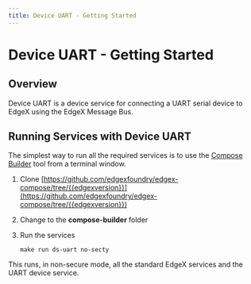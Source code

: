 ```yaml
---
title: Device UART - Getting Started
---
```


# Device UART - Getting Started

## Overview

Device UART is a device service for connecting a UART serial device to EdgeX using the EdgeX Message Bus.

## Running Services with Device UART

The simplest way to run all the required services is to use the [Compose Builder](https://github.com/edgexfoundry/edgex-compose/tree/{{edgexversion}}/compose-builder) tool from a terminal window.

1. Clone [https://github.com/edgexfoundry/edgex-compose/tree/{{edgexversion}}](https://github.com/edgexfoundry/edgex-compose/tree/{{edgexversion}})

2. Change to the **compose-builder** folder

3. Run the services
    ```
    make run ds-uart no-secty 
    ```
This runs, in non-secure mode, all the standard EdgeX services and the UART device service.